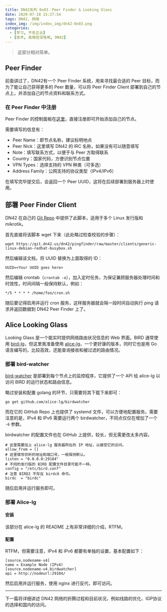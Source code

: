 ```yaml
---
title: DN42系列 0x03：Peer Finder & Looking Glass
date: 2020-07-18 15:27:54
tags: DN42, 网络
index_img: /img/index_img/dn42-0x03.png
categories:
  - [学习, 不务正业]
  - [技术, 高端但没啥用, DN42]
---
```


> 这部分相对简单。

## Peer Finder

前面讲过了，DN42有一个 Peer Finder 系统，用来寻找最合适的 Peer 目标，而为了能让自己获得更多的 Peer 数量，可以将 Peer Finder Client 部署到自己的节点上，并添加自己的节点资料和联系方式。

### 在 Peer Finder 中注册

Peer Finder 的控制面板在[这里](https://util.sour.is/peer)，直接注册即可开始添加自己的节点。

需要填写的信息有：

- Peer Name：即节点名称，建议标明地点
- Peer Nick：这里填写 DN42 的 IRC 名称，如果没有可以随意填写
- Note：填写联系方式，以便于与 Peer 方取得联系
- Country：国家代码，方便识别节点位置
- VPN Types：选择支持的 VPN 种类（可多选）
- Address Family：公网支持的协议类型（IPv4/IPv6）

在填写完毕提交后，会返回一个 Peer UUID，这将在后续部署到服务器上时使用。

## 部署 Peer Finder Client

DN42 在自己的 [Git Repo](https://git.dn42.us/dn42/pingfinder/src/master/clients) 中提供了此脚本，适用于多个 Linux 发行版和 mikrotik。

首先直接将该脚本 wget 下来（此处略过检查校验的步骤）：

```
wget https://git.dn42.us/dn42/pingfinder/raw/master/clients/generic-linux-debian-redhat-busybox.sh
```

然后编辑该文档，将 UUID 替换为上面取得的 ID：

```
UUID=<Your UUID goes here>
```

然后编辑 crontab（`crontab -e`），加入定时任务，为保证兼顾服务器处理时间和时效性，时间间隔一般保持默认，例如：

```
*/5 * * * * /home/foo/cron.sh
```

随后要记得启用并运行 cron 服务，这样服务器就会隔一段时间自动执行 ping 请求并返回数据到 DN42 Peer Finder 上了。

## Alice Looking Glass

Looking Glass 是一个能实时提供网络路由状况信息的 Web 界面。BIRD 通常使用 [bird-lg](https://github.com/alice-lg/alice-lg)，但这里我准备使用 [alice-lg](https://github.com/alice-lg/alice-lg)，一个更好康的版本，同时它也是用 Go 语言编写的，比较高效，还能查询接收和被过滤的路由情况。

### 部署 bird-watcher

[bird-watcher](https://github.com/alice-lg/birdwatcher) 是部署到每个节点上的监控程序，它提供了一个 API 给 alice-lg 以访问 BIRD 的运行状态和路由信息。

略过安装和配置 golang 的环节，只需要将其下载下来即可：

```
go get github.com/alice-lg/birdwatcher
```

而在它的 GitHub Repo 上也提供了 systemd 文件，可以方便地配置服务。需要注意的是，IPv4 和 IPv6 需要运行两个 birdwatcher，不同点仅仅在增加了一个 `-6` 参数。

birdwatcher 的配置文件也在 GitHub 上提供，较长，但无需更改太多内容。

```
# 这里需要加上 alice-lg 服务器所在的 IP 地址，以接受它的访问。
allow_from = []
# 这里填写侦听的地址和端口号，一般保持默认。
listen = "0.0.0.0:29184"
# 不同的发行版的 BIRD 配置文件目录可能不一样。
config = "/etc/bird.conf"
# 注意 BIRD2 不存在 birdc6 命令。
birdc  = "birdc"
```

随后启用并运行服务即可。

### 部署 Alice-lg

#### 安装

该部分在 alice-lg 的 README 上有非常详细的介绍，RTFM。

#### 配置

RTFM，但需要注意，IPv4 和 IPv6 都要有单独的设置，基本配置如下：

```
[source.nodename-v4]
name = Example Node (IPv4)
[source.nodename-v4.birdwatcher]
api = http://nodeurl:29184/
```

然后启用并运行服务，使用 nginx 进行反代，即可访问。

---

下一篇将详细讲述 DN42 网络的折腾过程和目前状况，例如线路的优化、IGP协议的选择和国内的访问。


